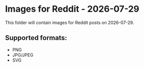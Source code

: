 # Images for Reddit - 2026-07-29

This folder will contain images for Reddit posts on 2026-07-29.

## Supported formats:
- PNG
- JPG/JPEG
- SVG
